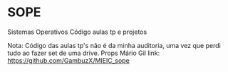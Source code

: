 # SOPE
Sistemas Operativos
Código aulas tp e projetos

Nota: Código das aulas tp's não é da minha auditoria, uma vez que perdi tudo ao fazer set de uma drive. Props Mário Gil
link: https://github.com/GambuzX/MIEIC_sope
